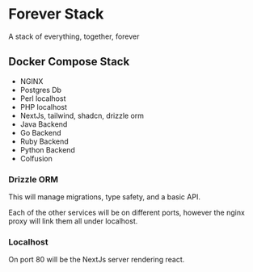 # Forever Stack

A stack of everything, together, forever

## Docker Compose Stack

- NGINX
- Postgres Db
- Perl localhost
- PHP localhost
- NextJs, tailwind, shadcn, drizzle orm
- Java Backend
- Go Backend
- Ruby Backend
- Python Backend
- Colfusion

### Drizzle ORM

This will manage migrations, type safety, and a basic API.

Each of the other services will be on different ports, however the nginx proxy will link them all under localhost.

### Localhost

On port 80 will be the NextJs server rendering react.
